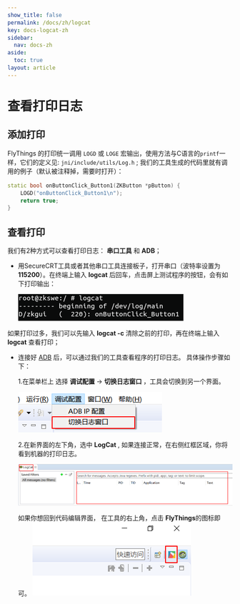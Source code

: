 ```yaml
---
show_title: false
permalink: /docs/zh/logcat
key: docs-logcat-zh
sidebar:
  nav: docs-zh
aside:
  toc: true
layout: article
---
```


# 查看打印日志
## 添加打印
FlyThings 的打印统一调用 `LOGD` 或 `LOGE` 宏输出，使用方法与C语言的`printf`一样，它们的定义见: `jni/include/utils/Log.h` ; 我们的工具生成的代码里就有调用的例子（默认被注释掉，需要时打开）：

```c++
static bool onButtonClick_Button1(ZKButton *pButton) {
	LOGD("onButtonClick_Button1\n");
	return true;
}
```

## 查看打印
我们有2种方式可以查看打印日志： **串口工具** 和 **ADB**；
* 用SecureCRT工具或者其他串口工具连接板子，打开串口（波特率设置为**115200**）。在终端上输入 **logcat** 后回车，点击屏上测试程序的按钮，会有如下打印输出：

   ![](images/logcat_zkgui.png)

如果打印过多，我们可以先输入 **logcat -c** 清除之前的打印，再在终端上输入 **logcat** 查看打印；
* 连接好 [ADB](adb_debug) 后，可以通过我们的工具查看程序的打印日志。 具体操作步骤如下：

  1.在菜单栏上 选择 **调试配置** -> **切换日志窗口** ，工具会切换到另一个界面。
 
   ![](assets/ide/log_perspective.png)

  2.在新界面的左下角，选中 **LogCat** , 如果连接正常，在右侧红框区域，你将看到机器的打印日志。

   ![](assets/ide/log_view.png)
 
   如果你想回到代码编辑界面， 在工具的右上角，点击 **FlyThings**的图标即可。
     ![](assets/ide/perspective_fly.png)
